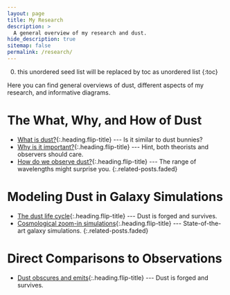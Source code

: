 ```yaml
---
layout: page
title: My Research
description: >
  A general overview of my research and dust.
hide_description: true
sitemap: false
permalink: /research/
---
```


0. this unordered seed list will be replaced by toc as unordered list
{:toc}

Here you can find general overviews of dust, different aspects of my research, and informative diagrams.

# The What, Why, and How of Dust
* [What is dust?]{:.heading.flip-title} --- Is it similar to dust bunnies?
* [Why is it important?]{:.heading.flip-title} --- Hint, both theorists and observers should care.
* [How do we observe dust?]{:.heading.flip-title} --- The range of wavelengths might surprise you.
{:.related-posts.faded}


# Modeling Dust in Galaxy Simulations

* [The dust life cycle]{:.heading.flip-title} --- Dust is forged and survives.
* [Cosmological zoom-in simulations]{:.heading.flip-title} --- State-of-the-art galaxy simulations.
{:.related-posts.faded}

# Direct Comparisons to Observations

* [Dust obscures and emits]{:.heading.flip-title} --- Dust is forged and survives.



[What is dust?]: what_dust.md
[Why is it important?]: why_dust.md
[How do we observe dust?]: how_dust.md
[What is dust?]: what_dust.md
[Cosmological zoom-in simulations]: simulations.md
[The dust life cycle]: lifecycle.md
[Dust obscures and emits]: dust_obs.md
